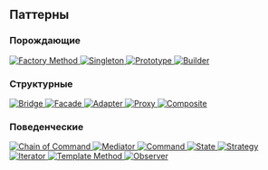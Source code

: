 ## Паттерны

### Порождающие

<div>
    <a href="https://github.com/R1ON/patterns/blob/main/src/creational/FactoryMethod.ts" target="_blank">
     <img src="https://img.shields.io/badge/Factory%20Method-7aad0c" alt="Factory Method"/>
    </a>
    <a href="https://github.com/R1ON/patterns/blob/main/src/creational/Singleton.ts" target="_blank">
     <img src="https://img.shields.io/badge/Facade-7aad0c" alt="Singleton"/>
    </a>
    <a href="https://github.com/R1ON/patterns/blob/main/src/creational/Prototype.ts" target="_blank">
     <img src="https://img.shields.io/badge/Prototype-7aad0c" alt="Prototype"/>
    </a>
    <a href="https://github.com/R1ON/patterns/blob/main/src/creational/Builder.ts" target="_blank">
     <img src="https://img.shields.io/badge/Builder-7aad0c" alt="Builder"/>
    </a>
</div>

### Структурные

<div>
    <a href="https://github.com/R1ON/patterns/blob/main/src/structural/Bridge.ts" target="_blank">
     <img src="https://img.shields.io/badge/Bridge-d9901a" alt="Bridge"/>
    </a>
    <a href="https://github.com/R1ON/patterns/blob/main/src/structural/Facade.ts" target="_blank">
     <img src="https://img.shields.io/badge/Facade-d9901a" alt="Facade"/>
    </a>
    <a href="https://github.com/R1ON/patterns/blob/main/src/structural/Adapter.ts" target="_blank">
     <img src="https://img.shields.io/badge/Adapter-d9901a" alt="Adapter"/>
    </a>
    <a href="https://github.com/R1ON/patterns/blob/main/src/structural/Proxy.ts" target="_blank">
     <img src="https://img.shields.io/badge/Proxy-d9901a" alt="Proxy"/>
    </a>
    <a href="https://github.com/R1ON/patterns/blob/main/src/structural/Composite.ts" target="_blank">
     <img src="https://img.shields.io/badge/Composite-d9901a" alt="Composite"/>
    </a>
</div>

### Поведенческие

<div>
    <a href="https://github.com/R1ON/patterns/blob/main/src/behavioral/ChainOfCommand.ts" target="_blank">
     <img src="https://img.shields.io/badge/Chain%20of%20Command-de3d37" alt="Chain of Command"/>
    </a>
    <a href="https://github.com/R1ON/patterns/blob/main/src/behavioral/Mediator.ts" target="_blank">
     <img src="https://img.shields.io/badge/Mediator-de3d37" alt="Mediator"/>
    </a>
    <a href="https://github.com/R1ON/patterns/blob/main/src/behavioral/Command.ts" target="_blank">
     <img src="https://img.shields.io/badge/Command-de3d37" alt="Command"/>
    </a>
    <a href="https://github.com/R1ON/patterns/blob/main/src/behavioral/State.ts" target="_blank">
     <img src="https://img.shields.io/badge/State-de3d37" alt="State"/>
    </a>
    <a href="https://github.com/R1ON/patterns/blob/main/src/behavioral/Strategy.ts" target="_blank">
     <img src="https://img.shields.io/badge/Strategy-de3d37" alt="Strategy"/>
    </a>
    <a href="https://github.com/R1ON/patterns/blob/main/src/behavioral/Iterator.ts" target="_blank">
     <img src="https://img.shields.io/badge/Iterator-de3d37" alt="Iterator"/>
    </a>
    <a href="https://github.com/R1ON/patterns/blob/main/src/behavioral/TemplateMethod.ts" target="_blank">
     <img src="https://img.shields.io/badge/Template%20Method-de3d37" alt="Template Method"/>
    </a>
    <a href="https://github.com/R1ON/patterns/blob/main/src/behavioral/Observer.ts" target="_blank">
     <img src="https://img.shields.io/badge/Observer-de3d37" alt="Observer"/>
    </a>
</div>
